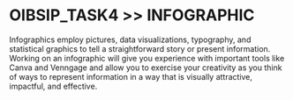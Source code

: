 # OIBSIP_TASK4 >> INFOGRAPHIC

Infographics employ pictures, data visualizations, typography, and statistical graphics to tell a straightforward story or present information. Working on an infographic will give you experience with important tools like Canva and Venngage and allow you to exercise your creativity as you think of ways to represent information in a way that is visually attractive, impactful, and effective.
